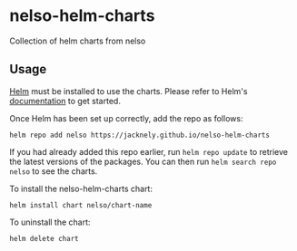 # nelso-helm-charts
Collection of helm charts from nelso

## Usage

[Helm](https://helm.sh) must be installed to use the charts.  Please refer to
Helm's [documentation](https://helm.sh/docs) to get started.

Once Helm has been set up correctly, add the repo as follows:
 
    helm repo add nelso https://jacknely.github.io/nelso-helm-charts

If you had already added this repo earlier, run `helm repo update` to retrieve
the latest versions of the packages.  You can then run `helm search repo
nelso` to see the charts.

To install the nelso-helm-charts chart:

    helm install chart nelso/chart-name

To uninstall the chart:

    helm delete chart
